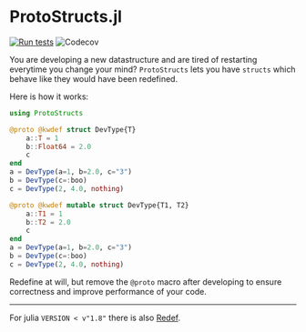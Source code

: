 # ProtoStructs.jl

[![Run tests](https://github.com/BeastyBlacksmith/ProtoStructs.jl/actions/workflows/test.yml/badge.svg)](https://github.com/BeastyBlacksmith/ProtoStructs.jl/actions/workflows/test.yml) ![Codecov](https://codecov.io/gh/beastyblacksmith/ProtoStructs.jl/branch/master/graph/badge.svg)

You are developing a new datastructure and are tired of restarting everytime you change your mind?
`ProtoStructs` lets you have `structs` which behave like they would have been redefined.

Here is how it works:

```julia
using ProtoStructs

@proto @kwdef struct DevType{T}
    a::T = 1
    b::Float64 = 2.0
    c
end
a = DevType(a=1, b=2.0, c="3")
b = DevType(c=:boo)
c = DevType(2, 4.0, nothing)

@proto @kwdef mutable struct DevType{T1, T2}
    a::T1 = 1
    b::T2 = 2.0
    c
end
a = DevType(a=1, b=2.0, c="3")
b = DevType(c=:boo)
c = DevType(2, 4.0, nothing)
```

Redefine at will, but remove the `@proto` macro after developing to ensure correctness and improve performance of your code.



---

For julia `VERSION < v"1.8"` there is also [Redef](https://github.com/FedericoStra/RedefStructs.jl).

